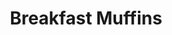 ---
title: Breakfast Muffins
metadata:
  course: Breakfast
  title: Breakfast Muffins
  servings: '12'
ingredients:
- name: greek yogurt
  amount: 500 g
- name: cinnamon
  amount: 1 tsp
- name: frozen raspberries
  amount: 150 g
- name: oats
  amount: 450 g
- name: baking powder
  amount: 1 tsp
- name: raisins
  amount: 30 g
cookware:
- name: mixing bowl
- name: 12 muffin cases
- name: muffin tray
steps:
- description: Preheat the oven to 180C.
- description: Grab a mixing bowl and add in the oats, greek yogurt, frozen raspberries,
    raisins, cinnamon and baking powder. Stir until the oats are covered.
- description: Add 12 muffin cases into a muffin tray and divide the mixture evenly
    across them all.
- description: Cook in the oven for 15 minutes and allow to cool before storing them.

---